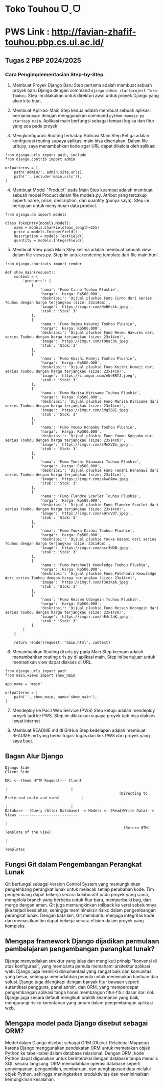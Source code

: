 # Toko Touhou ᗜˬᗜ
# PWS Link : http://favian-zhafif-touhou.pbp.cs.ui.ac.id/
## Tugas 2 PBP 2024/2025
### Cara Pengimplementasian Step-by-Step
1. Membuat Proyek Django Baru
Step pertama adalah membuat sebuah proyek baru Django dengan command `django-admin startproject Toko-Touhou`. Step ini dilakukan untuk direktori awal untuk proyek Django yang akan kita buat.

2. Membuat Aplikasi Main
Step kedua adalah membuat sebuah aplikasi bernama `main` dengan menggunakan command `python manage.py startapp main`. Aplikasi main berfungsi sebagai tempat logika dan fitur yang ada pada proyek.

3. Mengkonfigurasi Routing terhadap Aplikasi Main
Step Ketiga adalah konfigurasi routing supaya aplikasi main bisa disertakan. Dalam file urls.py, saya menambahkan kode agar URL dapat dikelola oleh aplikasi:
```
from django.urls import path, include
from django.contrib import admin

urlpatterns = [
    path('admin/', admin.site.urls),
    path('', include('main.urls')),
]
```

4. Membuat Model "Product" pada Main
Step keempat adalah membuat sebuah model Product dalam file models.py. Atribut yang tercakup seperti name, price, description, dan quantity (punya saya). Step ini bertujuan untuk menyimpan data product.
```
from django.db import models

class TokoEntry(models.Model):
    name = models.CharField(max_length=255)
    price = models.IntegerField()
    description = models.TextField()
    quantity = models.IntegerField()
```

5. Membuat View pada Main
Step kelima adalah membuat sebuah view dalam file views.py. Step ini untuk rendering template dari file main.html.
```
from django.shortcuts import render

def show_main(request):
    context = {
        'products': [
            {
                'nama': 'Fumo Cirno Touhou Plushie',
                'harga': 'Harga: Rp500.000',
                'deskripsi': 'Dijual plushie Fumo Cirno dari series Touhou dengan harga terjangkau (size: 23x14cm)',
                'image': 'https://imgur.com/NmB6s4k.jpeg',
                'stok': 'Stok: 3'
            },
            {
                'nama': 'Fumo Reimu Hakurei Touhou Plushie',
                'harga': 'Harga: Rp500.000',
                'deskripsi': 'Dijual plushie Fumo Reimu Hakurei dari series Touhou dengan harga terjangkau (size: 23x14cm)',
                'image': 'https://imgur.com/T08ac3K.jpeg',
                'stok': 'Stok: 3'
            },
            {
                'nama': 'Fumo Koishi Komeji Touhou Plushie',
                'harga': 'Harga: Rp500.000',
                'deskripsi': 'Dijual plushie Fumo Koishi Komeji dari series Touhou dengan harga terjangkau (size: 23x14cm)',
                'image': 'https://i.imgur.com/eNe8RTJ.jpeg',
                'stok': 'Stok: 3'
            },
            {
                'nama': 'Fumo Marisa Kirisame Touhou Plushie',
                'harga': 'Harga: Rp500.000',
                'deskripsi': 'Dijual plushie Fumo Marisa Kirisame dari series Touhou dengan harga terjangkau (size: 23x14cm)',
                'image': 'https://imgur.com/5Mg568I.jpeg',
                'stok': 'Stok: 3'
            },
            {
                'nama': 'Fumo Youmu Konpaku Touhou Plushie',
                'harga': 'Harga: Rp500.000',
                'deskripsi': 'Dijual plushie Fumo Youmu Konpaku dari series Touhou dengan harga terjangkau (size: 23x14cm)',
                'image': 'https://imgur.com/5MeXVZm.jpeg',
                'stok': 'Stok: 3'
            },
            {
                'nama': 'Fumo Tenshi Hinanawi Touhou Plushie',
                'harga': 'Harga: Rp500.000',
                'deskripsi': 'Dijual plushie Fumo Tenshi Hananawi dari series Touhou dengan harga terjangkau (size: 23x14cm)',
                'image': 'https://imgur.com/akw6Amw.jpeg',
                'stok': 'Stok: 3'
            },
            {
                'nama': 'Fumo Flandre Scarlet Touhou Plushie',
                'harga': 'Harga: Rp500.000',
                'deskripsi': 'Dijual plushie Fumo Flandre Scarlet dari series Touhou dengan harga terjangkau (size: 23x14cm)',
                'image': 'https://imgur.com/k9roVO7.jpeg',
                'stok': 'Stok: 3'
            },
            {
                'nama': 'Fumo Yuuka Kazami Touhou Plushie',
                'harga': 'Harga: Rp500.000',
                'deskripsi': 'Dijual plushie Yuuka Kazami dari series Touhou dengan harga terjangkau (size: 23x14cm)',
                'image': 'https://imgur.com/osr3NDB.jpeg',
                'stok': 'Stok: 3'
            },
            {
                'nama': 'Fumo Patchouli Knowledge Touhou Plushie',
                'harga': 'Harga: Rp500.000',
                'deskripsi': 'Dijual plushie Fumo Patchouli Knowledge dari series Touhou dengan harga terjangkau (size: 23x14cm)',
                'image': 'https://imgur.com/T3H3Kah.jpeg',
                'stok': 'Stok: 3'
            },
            {
                'nama': 'Fumo Reisen Udongein Touhou Plushie',
                'harga': 'Harga: Rp500.000',
                'deskripsi': 'Dijual plushie Fumo Reisen Udongein dari series Touhou dengan harga terjangkau (size: 23x14cm)',
                'image': 'https://imgur.com/hE4c2aK.jpeg',
                'stok': 'Stok: 3'
            }
        ]
    }

    return render(request, "main.html", context)
```

6. Menambahkan Routing di urls.py pada Main
Step keenam adalah menambahkan routing urls.py di aplikasi main. Step ini bertujuan untuk memastikan view dapat diakses di URL.
```
from django.urls import path
from main.views import show_main

app_name = 'main'

urlpatterns = [
    path('', show_main, name='show_main'),
]
```

7. Mendeploy ke Pacil Web Service (PWS)
Step ketuju adalah mendeploy proyek tadi ke PWS. Step ini dilakukan supaya proyek tadi bisa diakses lewat internet

8. Membuat README.md di GitHub
Step kedelapan adalah membuat README.md yang berisi tugas-tugas dan link PWS dari proyek yang saya buat.

## Bagan Alur Django
```
Django Side                                                                                        Client Side
                                                                      URL <--(Send HTTP Request)-- Client
                                                                       |                             |
                                                    (Directing to Preferred route and view)          |
                                                                       |                             |
Database --(Query /Alter Database) -> Models <--(Read/Write Data)--> Views ---------------------------
                                                                       |
                                                      (Return HTML Template of the View)
                                                                       |
                                                                     Templates

```

## Fungsi Git dalam Pengembangan Perangkat Lunak
Git berfungsi sebagai Version Control System yang memungkinkan pengembang perangkat lunak untuk melacak setiap perubahan kode. Tim pengembang dapat bekerja secara kolaboratif pada proyek yang sama, mengelola branch yang berbeda untuk fitur baru, memperbaiki bug, dan merge dengan aman. Git juga memungkinkan rollback ke versi sebelumnya jika terjadi kesalahan, sehingga meminimalisir risiko dalam pengembangan perangkat lunak. Dengan kata lain, Git membantu menjaga integritas kode dan memastikan tim dapat bekerja secara efisien dalam proyek yang kompleks.

## Mengapa framework Django dijadikan permulaan pembelajaran pengembangan perangkat lunak?
Django menyediakan struktur yang jelas dan mengikuti prinsip "konvensi di atas konfigurasi", yang membantu pemula memahami arsitektur aplikasi web. Django juga memiliki dokumentasi yang sangat baik dan komunitas yang besar, sehingga memudahkan pemula untuk menemukan bantuan dan solusi. Django juga dilengkapi dengan banyak fitur bawaan seperti autentikasi pengguna, panel admin, dan ORM, yang mempercepat pengembangan aplikasi tanpa harus membangun fitur-fitur dasar dari nol. Django juga secara default mengikuti praktik keamanan yang baik, mengurangi risiko kerentanan yang umum dalam pengembangan aplikasi web.

## Mengapa model pada Django disebut sebagai ORM?
Model dalam Django disebut sebagai ORM (Object-Relational Mapping) karena Django menggunakan pendekatan ORM untuk memetakan objek Python ke tabel-tabel dalam database relasional. Dengan ORM, kode Python dapat digunakan untuk berinteraksi dengan database tanpa menulis SQL secara langsung. ORM memudahkan operasi database seperti penyimpanan, pengambilan, pembaruan, dan penghapusan data melalui objek Python, sehingga meningkatkan produktivitas dan meminimalkan kemungkinan kesalahan.
